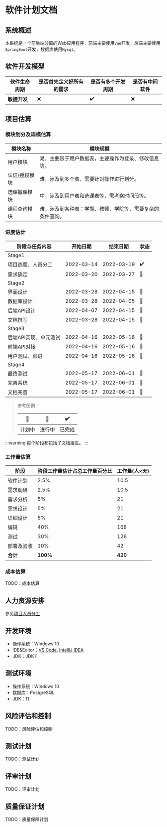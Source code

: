 # 软件计划文档

## 系统概述

本系统是一个前后端分离的Web应用程序，前端主要使用`Vue`开发，后端主要使用`SpringBoot`开发，数据库使用`Mysql`。

## 软件开发模型

| 软件生命周期 | 是否首先定义好所有的需求 | 是否有多个开发周期 | 是否有中间软件 |
| ------------ | ------------------------ | ------------------ | -------------- |
| **敏捷开发** | :x:       | :heavy_check_mark: | :x:            |

## 项目估算

### 模块划分及规模估算

| 模块名称      | 模块规模                                                   |
| ------------- | ---------------------------------------------------------- |
| 用户模块      | 易，主要限于用户数据表，主要操作为登录、修改信息等。       |
| 认证/授权模块 | 难，涉及到多个表，需要针对操作进行划分。                   |
| 选课撤课模块  | 中，涉及到用户表和选课表等，需考察时间段等。               |
| 课程查询模块  | 难，涉及到各种表：学期、教师、学院等，需要复杂的条件查询。 |

### 进度估计

| 阶段与任务内容        | 开始日期   | 结束日期   | 状态               |
| --------------------- | ---------- | ---------- | ------------------ |
| Stage1                |            |            |                    |
| 项目选题、人员分工    | 2022-03-14 | 2022-03-19 | :heavy_check_mark: |
| 需求确定              | 2022-03-20 | 2022-03-27 | :running:          |
| Stage2                |            |            |                    |
| 界面设计              | 2022-03-28 | 2022-04-15 | :running:          |
| 数据库设计            | 2022-03-28 | 2022-04-05 | :running:          |
| 后端API设计           | 2022-04-07 | 2022-04-15 | :pencil:           |
| 文档撰写              | 2022-03-28 | 2022-04-15 | :running:          |
| Stage3                |            |            |                    |
| 后端API实现、单元测试 | 2022-04-16 | 2022-05-16 | :pencil:           |
| 前端API对接           | 2022-04-16 | 2022-05-16 | :pencil:           |
| 用户测试、跟进        | 2022-04-16 | 2022-05-16 | :pencil:           |
| Stage4                |            |            |                    |
| 最终测试              | 2022-05-17 | 2022-06-01 | :pencil:           |
| 完善系统              | 2022-05-17 | 2022-06-01 | :pencil:           |
| 文档完善              | 2022-05-17 | 2022-06-01 | :pencil:           |

> 参考图例：
> 
> | :pencil:  | :running: | :heavy_check_mark: |
> | ------ | --------- | ------------------ |
> | 计划中 | 进行中    | 已完成             |


:::warning
每个阶段都包括了文档跟进。
:::


### 工作量估算

| 阶段       | 阶段工作量估计占总工作量百分比 | 工作量(人×天) |
| ---------- | ------------------------------ | ------------- |
| 软件计划   | 2.5%                           | 10.5          |
| 需求调研   | 2.5%                           | 10.5          |
| 需求分析   | 5%                             | 21            |
| 需求设计   | 5%                             | 21            |
| 详细设计   | 5%                             | 21            |
| 编码       | 40%                            | 168           |
| 测试       | 30%                            | 126           |
| 部署及验收 | 10%                            | 42            |
| **合计**   | **100%**                       | **420**       |

### 成本估算

TODO：成本估算

## 人力资源安排

参见[项目人员分工](../team.md#人员分工)

## 开发环境

- 操作系统：Windows 10
- IDE&Editor：[VS Code](https://code.visualstudio.com/), [IntelliJ IDEA](https://www.jetbrains.com/idea/)
- JDK：JDK11

## 测试环境

- 操作系统：Windows 10
- 数据库：PostgreSQL
- JDK：11

## 风险评估和控制

TODO：风险评估和控制

## 测试计划

TODO：测试计划

## 评审计划

TODO：评审计划


## 质量保证计划

TODO：质量保障计划